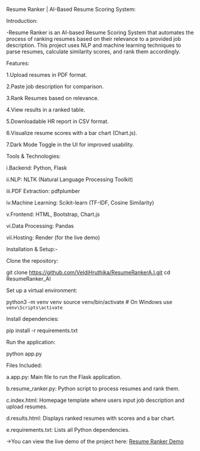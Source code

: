 Resume Ranker | AI-Based Resume Scoring System:

Introduction:

-Resume Ranker is an AI-based Resume Scoring System that automates the process of ranking resumes based on their relevance to a provided job description. This project uses NLP and machine learning techniques to parse resumes, calculate similarity scores, and rank them accordingly.

Features:

1.Upload resumes in PDF format.

2.Paste job description for comparison.

3.Rank Resumes based on relevance.

4.View results in a ranked table.

5.Downloadable HR report in CSV format.

6.Visualize resume scores with a bar chart (Chart.js).

7.Dark Mode Toggle in the UI for improved usability.

Tools & Technologies:

i.Backend: Python, Flask

ii.NLP: NLTK (Natural Language Processing Toolkit)

iii.PDF Extraction: pdfplumber

iv.Machine Learning: Scikit-learn (TF-IDF, Cosine Similarity)

v.Frontend: HTML, Bootstrap, Chart.js

vi.Data Processing: Pandas

vii.Hosting: Render (for the live demo)

Installation & Setup:-

Clone the repository:

git clone https://github.com/VeldiHruthika/ResumeRankerA.I.git
cd ResumeRanker_AI

Set up a virtual environment:

python3 -m venv venv
source venv/bin/activate  # On Windows use `venv\Scripts\activate`

Install dependencies:

pip install -r requirements.txt

Run the application:

python app.py

Files Included:

a.app.py: Main file to run the Flask application.

b.resume_ranker.py: Python script to process resumes and rank them.

c.index.html: Homepage template where users input job description and upload resumes.

d.results.html: Displays ranked resumes with scores and a bar chart.

e.requirements.txt: Lists all Python dependencies.

->You can view the live demo of the project here: [Resume Ranker Demo](https://resumeranker-ai-wgo1.onrender.com)

